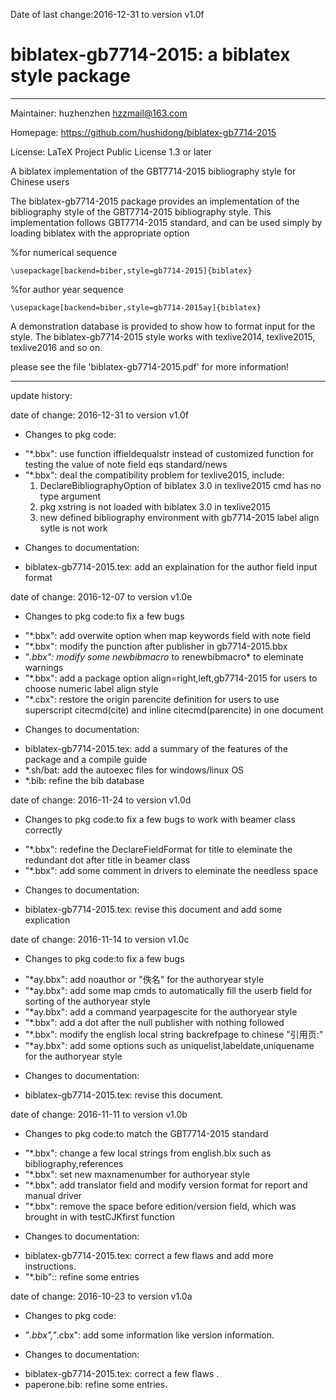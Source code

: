 ﻿Date of last change:2016-12-31 to version v1.0f

# biblatex-gb7714-2015: a biblatex style  package
---------------------------------------------------------

Maintainer: huzhenzhen <hzzmail@163.com>

Homepage: <https://github.com/hushidong/biblatex-gb7714-2015>

License: LaTeX Project Public License 1.3 or later


A biblatex implementation of the GBT7714-2015 bibliography style for Chinese users

The biblatex-gb7714-2015 package provides an implementation of the bibliography style of the GBT7714-2015 bibliography style. This implementation follows GBT7714-2015 standard, and can be used simply by loading biblatex with the appropriate option

%for numerical sequence

`\usepackage[backend=biber,style=gb7714-2015]{biblatex}`

%for author year sequence

`\usepackage[backend=biber,style=gb7714-2015ay]{biblatex}`

A demonstration database is provided to show how to format input for the style. The biblatex-gb7714-2015 style works with texlive2014, texlive2015, texlive2016 and so on.

please see the file 'biblatex-gb7714-2015.pdf' for more information!

---------------------------------------------------------

update history:

date of change: 2016-12-31 to version v1.0f

* Changes to pkg code:
- "*.bbx": use function iffieldequalstr instead of customized function for testing the value of note field eqs standard/news
- "*.bbx": deal the compatibility problem for texlive2015, include:
	1. DeclareBibliographyOption of biblatex 3.0 in texlive2015 cmd has no type argument
	2. pkg xstring is not loaded with biblatex 3.0 in texlive2015
	3. new defined bibliography environment with gb7714-2015 label align sytle is not work
* Changes to documentation:
- biblatex-gb7714-2015.tex: add an explaination for the author field input format


date of change: 2016-12-07 to version v1.0e

* Changes to pkg code:to fix a few bugs
- "*.bbx": add overwite option when map keywords field with note field
- "*.bbx": modify the punction after publisher in gb7714-2015.bbx
- "*.bbx": modify some newbibmacro* to renewbibmacro* to eleminate warnings
- "*.bbx": add a package option align=right,left,gb7714-2015 for users to choose numeric label align style
- "*.cbx": restore the origin parencite definition for users to use superscript citecmd(cite) and inline citecmd(parencite) in one document

* Changes to documentation:
- biblatex-gb7714-2015.tex: add a summary of the features of the package and a compile guide
- *.sh/bat: add the autoexec files for windows/linux OS 
- *.bib: refine the bib database

date of change: 2016-11-24 to version v1.0d

* Changes to pkg code:to fix a few bugs to work with beamer class correctly
- "*.bbx": redefine the DeclareFieldFormat for title to eleminate the redundant dot after title in beamer class
- "*.bbx": add some comment in drivers to eleminate the needless space

* Changes to documentation:
- biblatex-gb7714-2015.tex: revise this document and add some explication


date of change: 2016-11-14 to version v1.0c

* Changes to pkg code:to fix a few bugs
- "*ay.bbx": add noauthor or "佚名" for the authoryear style
- "*ay.bbx": add some map cmds to automatically fill the userb field for sorting of the authoryear style
- "*ay.bbx": add a command yearpagescite for the authoryear style
- "*.bbx": add a dot after the null publisher with nothing followed
- "*.bbx": modify the english local string backrefpage to chinese "引用页:"
- "*ay.bbx": add some options such as uniquelist,labeldate,uniquename for the authoryear style

* Changes to documentation:
- biblatex-gb7714-2015.tex: revise this document.

date of change: 2016-11-11 to version v1.0b

* Changes to pkg code:to match the GBT7714-2015 standard
- "*.bbx": change a few local strings from english.blx such as bibliography,references
- "*.bbx": set new maxnamenumber for authoryear style
- "*.bbx": add translator field and modify version format for report and manual driver 
- "*.bbx": remove the space before edition/version field, which was brought in with testCJKfirst function

* Changes to documentation:
- biblatex-gb7714-2015.tex: correct a few flaws and add more instructions.
- "*.bib":: refine some entries


date of change: 2016-10-23 to version v1.0a

* Changes to pkg code:
- "*.bbx","*.cbx": add some information like version information.

* Changes to documentation:
- biblatex-gb7714-2015.tex: correct a few flaws .
- paperone.bib: refine some entries.
